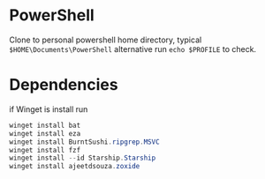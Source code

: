 # PowerShell

Clone to personal powershell home directory, typical `$HOME\Documents\PowerShell` alternative run ```echo $PROFILE``` to check.

# Dependencies

if Winget is install run

```PowerShell
winget install bat
winget install eza
winget install BurntSushi.ripgrep.MSVC
winget install fzf
winget install --id Starship.Starship
winget install ajeetdsouza.zoxide
```
